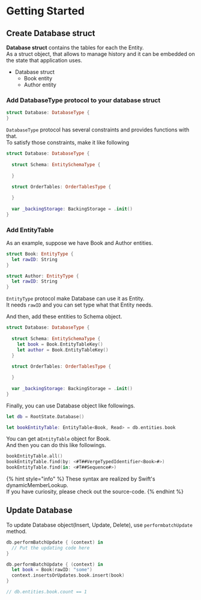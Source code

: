 # Getting Started

## Create Database struct

**Database struct** contains the tables for each the Entity.  
As a struct object, that allows to manage history and it can be embedded on the state that application uses.

* Database struct
  * Book entity
  * Author entity

### Add DatabaseType protocol to your database struct

```swift
struct Database: DatabaseType {
}
```

`DatabaseType` protocol has several constraints and provides functions with that.  
To satisfy those constraints, make it like following

```swift
struct Database: DatabaseType {
    
  struct Schema: EntitySchemaType {
       
  }
  
  struct OrderTables: OrderTablesType {

  }
     
  var _backingStorage: BackingStorage = .init()
}
```

### Add EntityTable

As an example, suppose we have Book and Author entities.

```swift
struct Book: EntityType {
  let rawID: String
}

struct Author: EntityType {
  let rawID: String
}
```

`EntityType` protocol make Database can use it as Entity.  
It needs `rawID` and you can set type what that Entity needs.

And then, add these entities to Schema object.

```swift
struct Database: DatabaseType {
    
  struct Schema: EntitySchemaType {
    let book = Book.EntityTableKey()
    let author = Book.EntityTableKey()
  }
  
  struct OrderTables: OrderTablesType {

  }
     
  var _backingStorage: BackingStorage = .init()
}
```

Finally, you can use Database object like followings.

```swift
let db = RootState.Database()

let bookEntityTable: EntityTable<Book, Read> = db.entities.book
```

You can get a`EntityTable` object for Book.  
And then you can do this like followings.

```swift
bookEntityTable.all()
bookEntityTable.find(by: <#T##VergeTypedIdentifier<Book>#>)
bookEntityTable.find(in: <#T##Sequence#>)
```

{% hint style="info" %}
These syntax are realized by Swift's dynamicMemberLookup.  
If you have curiosity, please check out the source-code.
{% endhint %}

## Update Database

To update Database object\(Insert, Update, Delete\), use `performbatchUpdate` method.

```swift
db.performBatchUpdate { (context) in
  // Put the updating code here
}
```

```swift
db.performBatchUpdate { (context) in
  let book = Book(rawID: "some")
  context.insertsOrUpdates.book.insert(book)
}

// db.entities.book.count == 1
```

